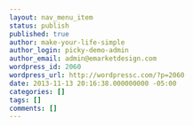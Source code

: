 ```yaml
---
layout: nav_menu_item
status: publish
published: true
author: make-your-life-simple
author_login: picky-demo-admin
author_email: admin@emarketdesign.com
wordpress_id: 2060
wordpress_url: http://wordpressc.com/?p=2060
date: 2013-11-13 20:16:38.000000000 -05:00
categories: []
tags: []
comments: []
---
```

 

